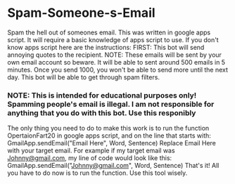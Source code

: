 # Spam-Someone-s-Email
Spam the hell out of someones email. This was written in google apps script. It will require a basic knowledge of apps script to use. If you don't know apps script here are the instructions:
FIRST: This bot will send annoying quotes to the recipient. NOTE: These emails will be sent by your own email account so beware. It will be able to sent around 500 emails in 5 minutes. Once you send 1000, you won't be able to send more until the next day. This bot will be able to get through spam filters.
### NOTE: This is intended for educational purposes only! Spamming people's email is illegal. I am not responsible for anything that you do with this bot. Use this responibly 
The only thing you need to do to make this work is to run the function OpertaionFart20 in google apps script, and on the line that starts with:
GmailApp.sendEmail("Email Here", Word, Sentence)
Replace Email Here with your target email. For example if my target email was Johnny@gmail.com, my line of code would look like this:
GmailApp.sendEmail("Johnny@gmail.com", Word, Sentence)
That's it! All you have to do now is to run the function. Use this tool wisely.
